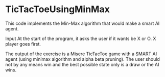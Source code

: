 # TicTacToeUsingMinMax

This code implements the Min-Max algorithm that would make a smart AI agent.

Input
At the start of the program, it asks the user if it wants be X or O. X player goes first.


The output of the exercise is a Misere TicTacToe game with a SMART AI agent (using minimax algorithm and alpha beta pruning). The user should not by any means win and the best possible state only is a draw or the AI wins.
